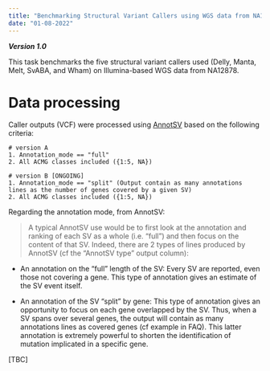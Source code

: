 ```yaml
---
title: "Benchmarking Structural Variant Callers using WGS data from NA12878"
date: "01-08-2022"
---
```

***Version 1.0***

This task benchmarks the five structural variant callers used (Delly, Manta, Melt, SvABA, and Wham) on Illumina-based WGS data from NA12878.

# Data processing

Caller outputs (VCF) were processed using [AnnotSV](https://lbgi.fr/AnnotSV/) based on the following criteria:

	# version A
	1. Annotation_mode == "full"
	2. All ACMG classes included ({1:5, NA})
	
	# version B [ONGOING]
	1. Annotation_mode == "split" (Output contain as many annotations lines as the number of genes covered by a given SV)
	2. All ACMG classes included ({1:5, NA})

Regarding the annotation mode, from AnnotSV:

> A typical AnnotSV use would be to first look at the annotation and ranking of each SV as a whole (i.e. “full”) and then focus on the content of that SV. Indeed, there are 2 types of lines produced by AnnotSV (cf the “AnnotSV type” output column):

- An annotation on the “full” length of the SV:
Every SV are reported, even those not covering a gene. This type of annotation gives an estimate of the SV event itself.

- An annotation of the SV “split” by gene:
This type of annotation gives an opportunity to focus on each gene overlapped by the SV. Thus, when a SV spans over several genes, the output will contain as many annotations lines as covered genes (cf example in FAQ). This latter annotation is extremely powerful to shorten the identification of mutation implicated in a specific gene.

[TBC]
